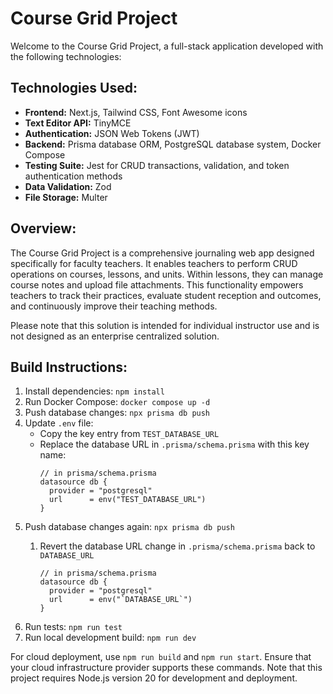 # Course Grid Project

Welcome to the Course Grid Project, a full-stack application developed with the following technologies:

## Technologies Used:

- **Frontend:** Next.js, Tailwind CSS, Font Awesome icons
- **Text Editor API:** TinyMCE
- **Authentication:** JSON Web Tokens (JWT)
- **Backend:** Prisma database ORM, PostgreSQL database system, Docker Compose
- **Testing Suite:** Jest for CRUD transactions, validation, and token authentication methods
- **Data Validation:** Zod
- **File Storage:** Multer

## Overview:

The Course Grid Project is a comprehensive journaling web app designed specifically for faculty teachers. It enables teachers to perform CRUD operations on courses, lessons, and units. Within lessons, they can manage course notes and upload file attachments. This functionality empowers teachers to track their practices, evaluate student reception and outcomes, and continuously improve their teaching methods.

Please note that this solution is intended for individual instructor use and is not designed as an enterprise centralized solution.

## Build Instructions:

1. Install dependencies: `npm install`
2. Run Docker Compose: `docker compose up -d`
3. Push database changes: `npx prisma db push`
4. Update `.env` file:
   - Copy the key entry from `TEST_DATABASE_URL`
   - Replace the database URL in `.prisma/schema.prisma` with this key name:
     ```plaintext
     // in prisma/schema.prisma
     datasource db {
       provider = "postgresql"
       url      = env("TEST_DATABASE_URL")
     }
     ```
5. Push database changes again: `npx prisma db push`
   1. Revert the database URL change in `.prisma/schema.prisma` back to `DATABASE_URL`

      ```
      // in prisma/schema.prisma
      datasource db {
        provider = "postgresql"
        url      = env("`DATABASE_URL`")
      }
      ```
6. Run tests: `npm run test`
7. Run local development build: `npm run dev`

For cloud deployment, use `npm run build` and `npm run start`. Ensure that your cloud infrastructure provider supports these commands. Note that this project requires Node.js version 20 for development and deployment.

